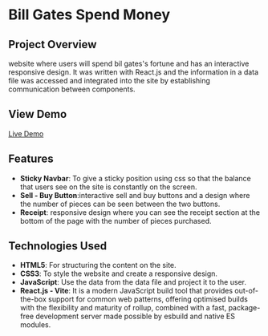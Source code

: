 # Bill Gates Spend Money

## Project Overview 
website where users will spend bil gates's fortune and has an interactive responsive design.
 It was written with React.js and the information in a data file was accessed and integrated into the site by establishing communication between components.

## View Demo 
[Live Demo](https://patika-ders-icerik.vercel.app/)

## Features
- **Sticky Navbar**: To give a sticky position using css so that the balance that users see on the site is constantly on the screen.
- **Sell - Buy Button**:interactive sell and buy buttons and a design where the number of pieces can be seen between the two buttons.
- **Receipt**: responsive design where you can see the receipt section at the bottom of the page with the number of pieces purchased.

## Technologies Used
- **HTML5**: For structuring the content on the site.
- **CSS3**: To style the website and create a responsive design.
- **JavaScript**: Use the data from the data file and project it to the user.
- **React.js - Vite**: It is a modern JavaScript build tool that provides out-of-the-box support for common web patterns, offering optimised builds with the flexibility and maturity of rollup, combined with a fast, package-free development server made possible by esbuild and native ES modules.